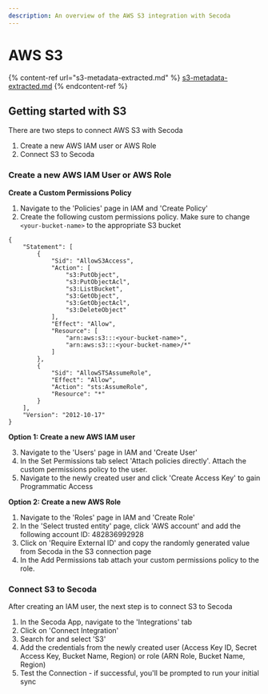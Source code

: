 ```yaml
---
description: An overview of the AWS S3 integration with Secoda
---
```


# AWS S3

{% content-ref url="s3-metadata-extracted.md" %}
[s3-metadata-extracted.md](s3-metadata-extracted.md)
{% endcontent-ref %}

## Getting started with S3

There are two steps to connect AWS S3 with Secoda

1. Create a new AWS IAM user or AWS Role
2. Connect S3 to Secoda

### **Create a new AWS IAM User or AWS Role**

**Create a Custom Permissions Policy**

1. Navigate to the 'Policies' page in IAM and 'Create Policy'&#x20;
2. Create the following custom permissions policy. Make sure to change `<your-bucket-name>` to the appropriate S3 bucket

```
{
    "Statement": [
        {
            "Sid": "AllowS3Access",
            "Action": [
                "s3:PutObject",
                "s3:PutObjectAcl",
                "s3:ListBucket",
                "s3:GetObject",
                "s3:GetObjectAcl",
                "s3:DeleteObject"
            ],
            "Effect": "Allow",
            "Resource": [
                "arn:aws:s3:::<your-bucket-name>",
                "arn:aws:s3:::<your-bucket-name>/*"
            ]
        },
        {
            "Sid": "AllowSTSAssumeRole",
            "Effect": "Allow",
            "Action": "sts:AssumeRole",
            "Resource": "*"
        }
    ],
    "Version": "2012-10-17"
}
```

**Option 1: Create a new AWS IAM user**

3. Navigate to the 'Users' page in IAM and 'Create User'
4. In the Set Permissions tab select 'Attach policies directly'. Attach the custom permissions policy to the user.
5. Navigate to the newly created user and click 'Create Access Key'  to gain Programmatic Access

**Option 2: Create a new AWS Role**

1. Navigate to the 'Roles' page in IAM and 'Create Role'&#x20;
2. In the 'Select trusted entity' page, click 'AWS account' and add the following account ID: 482836992928
3. Click on 'Require External ID' and copy the randomly generated value from Secoda in the S3 connection page
4. In the Add Permissions tab attach your custom permissions policy to the role.&#x20;

### **Connect S3 to Secoda**

After creating an IAM user, the next step is to connect S3 to Secoda

1. In the Secoda App, navigate to the 'Integrations' tab
2. Click on 'Connect Integration'
3. Search for and select 'S3'
4. Add the credentials from the newly created user (Access Key ID, Secret Access Key, Bucket Name, Region) or role (ARN Role, Bucket Name, Region)
5. Test the Connection - if successful, you'll be prompted to run your initial sync
